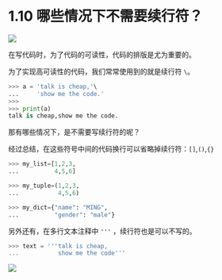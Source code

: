 # 1.10 哪些情况下不需要续行符？
![](http://image.iswbm.com/20200804124133.png)

在写代码时，为了代码的可读性，代码的排版是尤为重要的。

为了实现高可读性的代码，我们常常使用到的就是续行符 `\`。

```python
>>> a = 'talk is cheap,'\
...     'show me the code.'
>>>
>>> print(a)
talk is cheap,show me the code.
```

那有哪些情况下，是不需要写续行符的呢？

经过总结，在这些符号中间的代码换行可以省略掉续行符：`[]`,`()`,`{}`

```python
>>> my_list=[1,2,3,
...          4,5,6]

>>> my_tuple=(1,2,3,
...           4,5,6)

>>> my_dict={"name": "MING",
...          "gender": "male"}
```

另外还有，在多行文本注释中  `'''` ，续行符也是可以不写的。

```python
>>> text = '''talk is cheap,
...           show me the code'''
```



![](http://image.iswbm.com/20200607174235.png)
